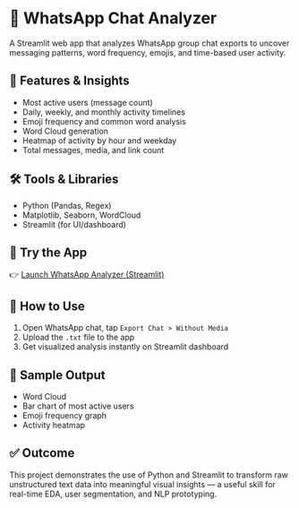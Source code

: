 # 💬 WhatsApp Chat Analyzer

A Streamlit web app that analyzes WhatsApp group chat exports to uncover messaging patterns, word frequency, emojis, and time-based user activity.

## 📂 Features & Insights
- Most active users (message count)
- Daily, weekly, and monthly activity timelines
- Emoji frequency and common word analysis
- Word Cloud generation
- Heatmap of activity by hour and weekday
- Total messages, media, and link count

## 🛠 Tools & Libraries
- Python (Pandas, Regex)
- Matplotlib, Seaborn, WordCloud
- Streamlit (for UI/dashboard)

## 🚀 Try the App
👉 [Launch WhatsApp Analyzer (Streamlit)](https://hardik-jain-whatsapp-chat-analyzer.streamlit.app/)

## 📝 How to Use
1. Open WhatsApp chat, tap `Export Chat > Without Media`
2. Upload the `.txt` file to the app
3. Get visualized analysis instantly on Streamlit dashboard

## 📸 Sample Output
- Word Cloud  
- Bar chart of most active users  
- Emoji frequency graph  
- Activity heatmap  

## ✅ Outcome
This project demonstrates the use of Python and Streamlit to transform raw unstructured text data into meaningful visual insights — a useful skill for real-time EDA, user segmentation, and NLP prototyping.
